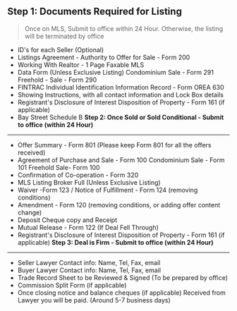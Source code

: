 **Step 1: Documents Required for Listing**
---
>Once on MLS, Submit to office within 24 Hour. Otherwise, the listing will be terminated by office
 - ID's for each Seller (Optional)
 - Listings Agreement - Authority to Offer for Sale - Form 200
  - Working With Realtor - 1 Page Faxable MLS
  - Data Form (Unless Exclusive Listing)
	 Condominium Sale - Form 291
	 Freehold - Sale - Form 290
   - FINTRAC Individual Identification Information Record - Form OREA 630
   - Showing Instructions, with all contact information and Lock Box details
   - Registrant's Disclosure of Interest Disposition of Property - Form 161 (if applicable)
   - Bay Street Schedule B
**Step 2: Once Sold or Sold Conditional - Submit to office (within 24 Hour)**
---
- Offer Summary - Form 801 (Please keep Form 801 for all the offers received)
- Agreement of Purchase and Sale - Form 100
	 Condominium Sale - Form 101
	 Freehold Sale- Form 100
 - Confirmation of Co-operation - Form 320
- MLS Listing Broker Full (Unless Exclusive Listing)
- Waiver -Form 123 / Notice of Fulfillment - Form 124 (removing conditions)
- Amendment - Form 120 (removing conditions, or adding offer content change)
- Deposit Cheque copy and Receipt
- Mutual Release - Form 122 (If Deal Fell Through)
- Registrant's Disclosure of Interest Disposition of Property - Form 161 (if applicable)
**Step 3: Deal is Firm - Submit to office (within 24 Hour)**
---
- Seller Lawyer Contact info: Name, Tel, Fax, email
- Buyer Lawyer Contact info: Name, Tel, Fax, email
- Trade Record Sheet to be Reviewed & Signed (To be prepared by office)
- Commission Split Form (if applicable)
- Once closing notice and balance cheques (if applicable) Received from Lawyer you will be paid. (Around 5-7 business days)
